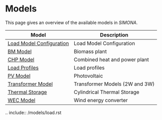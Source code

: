 # Models

This page gives an overview of the available models in *SIMONA*.

| Model                                     | Description                    |
|-------------------------------------------|--------------------------------|
| [Load Model Configuration](load.rst)      | Load Model Configuration       |
| [BM Model](bm_model)                      | Biomass plant                  |
| [CHP Model](chp_model)                    | Combined heat and power plant  |
| [Load Profiles](load_profiles.md)         | Load profiles                  |
| [PV Model](pv_model.md)                   | Photovoltaic                   |
| [Transformer Model](transformer_model.md) | Transformer Models (2W and 3W) |
| [Thermal Storage](cts_model.md)           | Cylindrical Thermal Storage    |
| [WEC Model](wec_model.md)                 | Wind energy converter          |


.. include:: /models/load.rst

```{include} bm_model.md
```

```{include} chp_model.md
```

```{include} evcs_model.md
```

```{include} load_profiles.md
```

```{include} pv_model.md
```

```{include} transformer_model.md
```

```{include} cts_model.md
```

```{include} wec_model.md
```
